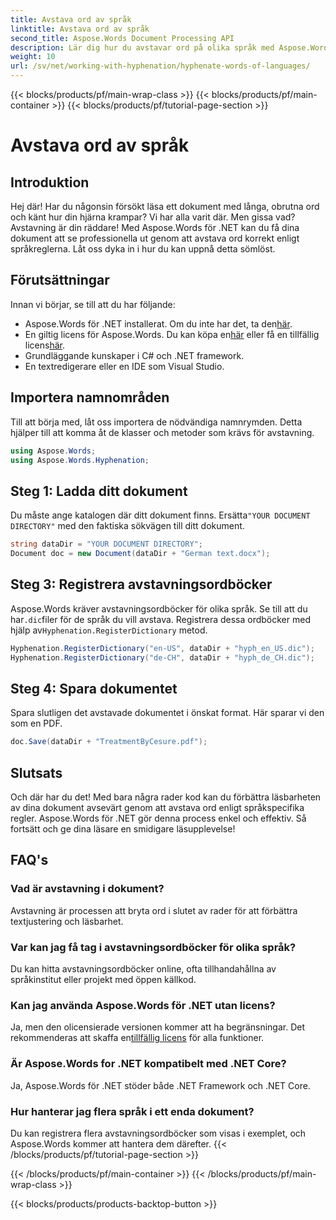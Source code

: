 ```yaml
---
title: Avstava ord av språk
linktitle: Avstava ord av språk
second_title: Aspose.Words Document Processing API
description: Lär dig hur du avstavar ord på olika språk med Aspose.Words för .NET. Följ denna detaljerade, steg-för-steg-guide för att förbättra ditt dokuments läsbarhet.
weight: 10
url: /sv/net/working-with-hyphenation/hyphenate-words-of-languages/
---
```


{{< blocks/products/pf/main-wrap-class >}}
{{< blocks/products/pf/main-container >}}
{{< blocks/products/pf/tutorial-page-section >}}

# Avstava ord av språk

## Introduktion

Hej där! Har du någonsin försökt läsa ett dokument med långa, obrutna ord och känt hur din hjärna krampar? Vi har alla varit där. Men gissa vad? Avstavning är din räddare! Med Aspose.Words för .NET kan du få dina dokument att se professionella ut genom att avstava ord korrekt enligt språkreglerna. Låt oss dyka in i hur du kan uppnå detta sömlöst.

## Förutsättningar

Innan vi börjar, se till att du har följande:

-  Aspose.Words för .NET installerat. Om du inte har det, ta den[här](https://releases.aspose.com/words/net/).
-  En giltig licens för Aspose.Words. Du kan köpa en[här](https://purchase.aspose.com/buy) eller få en tillfällig licens[här](https://purchase.aspose.com/temporary-license/).
- Grundläggande kunskaper i C# och .NET framework.
- En textredigerare eller en IDE som Visual Studio.

## Importera namnområden

Till att börja med, låt oss importera de nödvändiga namnrymden. Detta hjälper till att komma åt de klasser och metoder som krävs för avstavning.

```csharp
using Aspose.Words;
using Aspose.Words.Hyphenation;
```

## Steg 1: Ladda ditt dokument

 Du måste ange katalogen där ditt dokument finns. Ersätta`"YOUR DOCUMENT DIRECTORY"` med den faktiska sökvägen till ditt dokument.

```csharp
string dataDir = "YOUR DOCUMENT DIRECTORY";
Document doc = new Document(dataDir + "German text.docx");
```

## Steg 3: Registrera avstavningsordböcker

 Aspose.Words kräver avstavningsordböcker för olika språk. Se till att du har`.dic`filer för de språk du vill avstava. Registrera dessa ordböcker med hjälp av`Hyphenation.RegisterDictionary` metod.

```csharp
Hyphenation.RegisterDictionary("en-US", dataDir + "hyph_en_US.dic");
Hyphenation.RegisterDictionary("de-CH", dataDir + "hyph_de_CH.dic");
```

## Steg 4: Spara dokumentet

Spara slutligen det avstavade dokumentet i önskat format. Här sparar vi den som en PDF.

```csharp
doc.Save(dataDir + "TreatmentByCesure.pdf");
```

## Slutsats

Och där har du det! Med bara några rader kod kan du förbättra läsbarheten av dina dokument avsevärt genom att avstava ord enligt språkspecifika regler. Aspose.Words för .NET gör denna process enkel och effektiv. Så fortsätt och ge dina läsare en smidigare läsupplevelse!

## FAQ's

### Vad är avstavning i dokument?
Avstavning är processen att bryta ord i slutet av rader för att förbättra textjustering och läsbarhet.

### Var kan jag få tag i avstavningsordböcker för olika språk?
Du kan hitta avstavningsordböcker online, ofta tillhandahållna av språkinstitut eller projekt med öppen källkod.

### Kan jag använda Aspose.Words för .NET utan licens?
 Ja, men den olicensierade versionen kommer att ha begränsningar. Det rekommenderas att skaffa en[tillfällig licens](https://purchase.aspose.com/temporary-license) för alla funktioner.

### Är Aspose.Words for .NET kompatibelt med .NET Core?
Ja, Aspose.Words för .NET stöder både .NET Framework och .NET Core.

### Hur hanterar jag flera språk i ett enda dokument?
Du kan registrera flera avstavningsordböcker som visas i exemplet, och Aspose.Words kommer att hantera dem därefter.
{{< /blocks/products/pf/tutorial-page-section >}}

{{< /blocks/products/pf/main-container >}}
{{< /blocks/products/pf/main-wrap-class >}}

{{< blocks/products/products-backtop-button >}}
